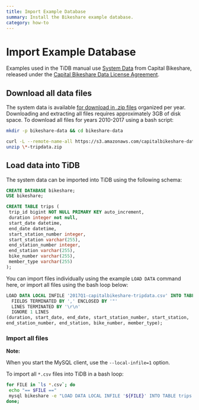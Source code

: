 ```yaml
---
title: Import Example Database
summary: Install the Bikeshare example database.
category: how-to
---
```


# Import Example Database

Examples used in the TiDB manual use [System Data](https://www.capitalbikeshare.com/system-data) from Capital Bikeshare, released under the [Capital Bikeshare Data License Agreement](https://www.capitalbikeshare.com/data-license-agreement).

## Download all data files

The system data is available [for download in .zip files](https://s3.amazonaws.com/capitalbikeshare-data/index.html) organized per year. Downloading and extracting all files requires approximately 3GB of disk space. To download all files for years 2010-2017 using a bash script:

```bash
mkdir -p bikeshare-data && cd bikeshare-data

curl -L --remote-name-all https://s3.amazonaws.com/capitalbikeshare-data/{2010..2017}-capitalbikeshare-tripdata.zip
unzip \*-tripdata.zip
```

## Load data into TiDB

The system data can be imported into TiDB using the following schema:

```sql
CREATE DATABASE bikeshare;
USE bikeshare;

CREATE TABLE trips (
 trip_id bigint NOT NULL PRIMARY KEY auto_increment,
 duration integer not null,
 start_date datetime,
 end_date datetime,
 start_station_number integer,
 start_station varchar(255),
 end_station_number integer,
 end_station varchar(255),
 bike_number varchar(255),
 member_type varchar(255)
);
```

You can import files individually using the example `LOAD DATA` command here, or import all files using the bash loop below:

```sql
LOAD DATA LOCAL INFILE '2017Q1-capitalbikeshare-tripdata.csv' INTO TABLE trips
  FIELDS TERMINATED BY ',' ENCLOSED BY '"'
  LINES TERMINATED BY '\r\n'
  IGNORE 1 LINES
(duration, start_date, end_date, start_station_number, start_station,
end_station_number, end_station, bike_number, member_type);
```

### Import all files

**Note:**

When you start the MySQL client, use the `--local-infile=1` option.

To import all `*.csv` files into TiDB in a bash loop:

```bash
for FILE in `ls *.csv`; do
 echo "== $FILE =="
 mysql bikeshare -e "LOAD DATA LOCAL INFILE '${FILE}' INTO TABLE trips FIELDS TERMINATED BY ',' ENCLOSED BY '\"' LINES TERMINATED BY '\r\n' IGNORE 1 LINES (duration, start_date, end_date, start_station_number, start_station, end_station_number, end_station, bike_number, member_type);"
done;
```
